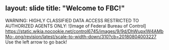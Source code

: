 layout: slide
title: "Welcome to FBC!"
---
WARNING: HIGHLY CLASSIFIED DATA
ACCESS RESTRICTED TO AUTHORIZED AGENTS ONLY:
![Image of Federal Bureau of Control] https://static.wikia.nocookie.net/control6745/images/9/9d/DhWupxIW4AMbMo-.png/revision/latest/scale-to-width-down/310?cb=20180804003227
Use the left arrow to go back!
